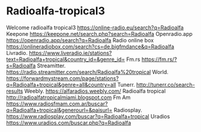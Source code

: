 # Radioalfa-tropical3
Welcome radioalfa tropical3
https://online-radio.eu/search?q=Radioalfa
Keepone  https://keepone.net/search.php?search=Radioalfa
Openradio.app https://openradio.app/search?q=Radioalfa
Radio online box   https://onlineradiobox.com/search?cs=de.bigfmdance&q=Radioalfa
Livradio.  https://www.liveradio.ie/stations?text=Radioalfa+tropical&country_id=&genre_id=
Fm.rs     https://fm.rs/?s=Radioalfa
Streamitter.     https://radio.streamitter.com/search/Radioalfa%20tropical
World.       https://forwardmystream.com/page/stations?q=Radioalfa+tropical&genre=all&country=all
Tunerr.     http://tunerr.co/search-results 
Weebly.    https://alfaradios.weebly.com/
Radioalfa tropical http://radioalfatropicalmiami.blogspot.com
Fm Am    https://www.radiosfmam.com.ar/buscar?q=Radioalfa+tropical&generourl=&paisurl=
Radiosplay.      https://www.radiosplay.com/buscar?q=Radioalfa+tropical
Uradios    https://www.uradios.com/buscar.php?q=Radioalfa
